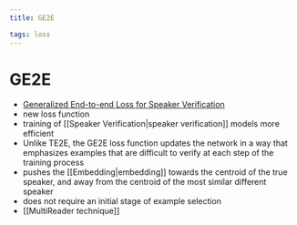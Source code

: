 ```yaml
---
title: GE2E

tags: loss 
---
```


# GE2E
- [Generalized End-to-end Loss for Speaker Verification](https://arxiv.org/abs/1710.10467)
- new loss function
- training of [[Speaker Verification|speaker verification]] models more efficient
- Unlike TE2E, the GE2E loss function updates the network in a way that emphasizes examples that are difficult to verify at each step of the training process
- pushes the [[Embedding|embedding]] towards the centroid of the true speaker, and away from the centroid of the most similar different speaker
- does not require an initial stage of example selection
- [[MultiReader technique]]






















